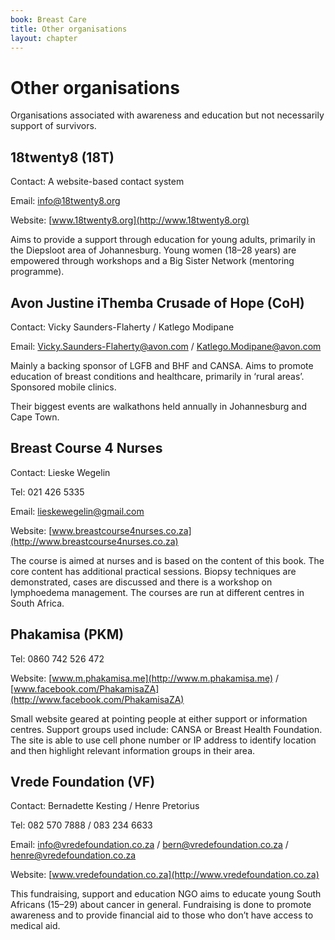 ```yaml
---
book: Breast Care
title: Other organisations
layout: chapter
---
```


# Other organisations

Organisations associated with awareness and education but not necessarily support of survivors.

## 18twenty8 (18T)

Contact: A website-based contact system

Email: [info@18twenty8.org](mailto:info@18twenty8.org)

Website: [www.18twenty8.org](http://www.18twenty8.org)

Aims to provide a support through education for young adults, primarily in the Diepsloot area of Johannesburg. Young women (18–28 years) are empowered through workshops and a Big Sister Network (mentoring programme). 

## Avon Justine iThemba Crusade of Hope (CoH)

Contact: Vicky Saunders-Flaherty / Katlego Modipane 

Email: [Vicky.Saunders-Flaherty@avon.com](mailto:Vicky.Saunders-Flaherty@avon.com) / [Katlego.Modipane@avon.com](mailto:Katlego.Modipane@avon.com)

Mainly a backing sponsor of LGFB and BHF and CANSA. Aims to promote education of breast conditions and healthcare, primarily in ‘rural areas’. Sponsored mobile clinics.

Their biggest events are walkathons held annually in Johannesburg and Cape Town.

## Breast Course 4 Nurses

Contact: Lieske Wegelin

Tel: 021 426 5335

Email: [lieskewegelin@gmail.com](mailto:lieskewegelin@gmail.com)

Website: [www.breastcourse4nurses.co.za](http://www.breastcourse4nurses.co.za)

The course is aimed at nurses and is based on the content of this book. The core content has additional practical sessions. Biopsy techniques are demonstrated, cases are discussed and there is a workshop on lymphoedema management. The courses are run at different centres in South Africa. 

## Phakamisa (PKM)

Tel: 0860 742 526 472

Website: [www.m.phakamisa.me](http://www.m.phakamisa.me) / [www.facebook.com/PhakamisaZA](http://www.facebook.com/PhakamisaZA)

Small website geared at pointing people at either support or information centres. Support groups used include: CANSA or Breast Health Foundation. The site is able to use cell phone number or IP address to identify location and then highlight relevant information groups in their area. 

## Vrede Foundation (VF)

Contact: Bernadette Kesting / Henre Pretorius

Tel: 082 570 7888 / 083 234 6633

Email: [info@vredefoundation.co.za](mailto:info@vredefoundation.co.za) / [bern@vredefoundation.co.za](mailto:bern@vredefoundation.co.za) / [henre@vredefoundation.co.za](mailto:henre@vredefoundation.co.za) 

Website: [www.vredefoundation.co.za](http://www.vredefoundation.co.za)

This fundraising, support and education NGO aims to educate young South Africans (15–29) about cancer in general. Fundraising is done to promote awareness and to provide financial aid to those who don’t have access to medical aid. 
